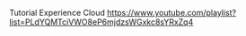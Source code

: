 Tutorial Experience Cloud
https://www.youtube.com/playlist?list=PLdYQMTciVWO8eP6mjdzsWGxkc8sYRxZq4

